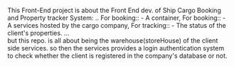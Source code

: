 This Front-End project is about the Front End dev. of Ship Cargo Booking and Property tracker System: 
..
                              For booking:: - A container,
                              For booking:: - A services hosted by the cargo company,
                              For tracking:: - The status of the client's properties.
                              ...                                                 
                              but this repo. is all about being the warehouse(storeHouse) of the client side services.
                              so then the services provides a login authentication system to check whether the client is registered in the company's database or not.

